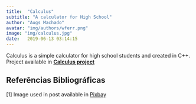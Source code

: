 ```yaml
---
title:  "Calculus"
subtitle: "A calculator for High School"
author: "Augs Machado"
avatar: "img/authors/wferr.png"
image: "img/calculus.jpg"
date:   2019-06-13 03:14:15
---
```

Calculus is a simple calculator for high school students and created in C++. Project available in **[Calculus project](https://github.com/augsmachado/calculus)**

## Referências Bibliográficas
[1] Image used in post available in [Pixbay](https://pixabay.com/pt/photos/calculadora-c%C3%A1lculo-seguro-finan%C3%A7as-385506/)
